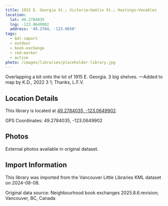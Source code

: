 ```yaml
---
title: 1923 E. Georgia St.; Victoria—Semlin St.; Hastings—Venables
location:
  lat: 49.2784035
  lng: -123.0649902
  address: '49.2784, -123.0650'
tags:
  - kml-import
  - outdoor
  - book-exchange
  - red-marker
  - active
photo: /images/libraries/placeholder-library.jpg
---
```

Overlapping a bit onto the lot of 1915 E. Georgia.
3 big shelves.
—Added to map by K.D., 2022 3 1; Thanks, L.F.V. 

## Location Details

This library is located at [49.2784035, -123.0649902](https://www.google.com/maps?q=49.2784035,-123.0649902).

GPS Coordinates: 49.2784035, -123.0649902

## Photos

External photos available in original dataset.

## Import Information

This library was imported from the Vancouver Little Libraries KML dataset on 2024-08-08.

Original data source: Neighbourhood book exchanges 2025.8.6.revision; Vancouver, BC, Canada
